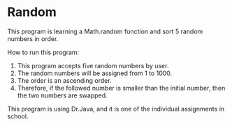 # Random
This program is learning a Math.random function and sort 5 random numbers in order.

How to run this program:
1) This program accepts five random numbers by user.
2) The random numbers will be assigned from 1 to 1000.
3) The order is an ascending order. 
4) Therefore, if the followed number is smaller than the initial number, then the two numbers are swapped.

This program is using Dr.Java, and it is one of the individual assignments in school.
